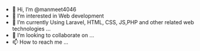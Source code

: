 - 👋 Hi, I’m @manmeet4046
- 👀 I’m interested in Web development
- 🌱 I’m currently Using Laravel, HTML, CSS, JS,PHP and other related web technologies ...
- 💞️ I’m looking to collaborate on ...
- 📫 How to reach me ...

<!---
manmeet4046/manmeet4046 is a ✨ special ✨ repository because its `README.md` (this file) appears on your GitHub profile.
You can click the Preview link to take a look at your changes.
--->
